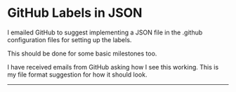 # GitHub Labels in JSON

I emailed GitHub to suggest implementing a JSON file in the .github configuration files for setting up the labels.

This should be done for some basic milestones too.

I have received emails from GitHub asking how I see this working. This is my file format suggestion for how it should look.

---
